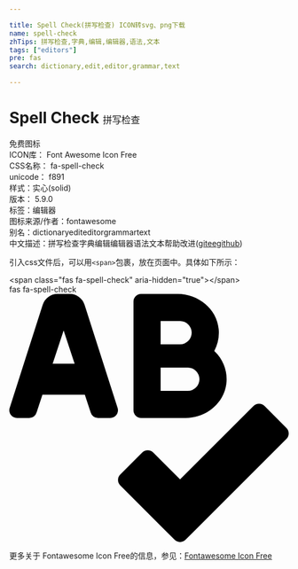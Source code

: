 ```yaml
---

title: Spell Check(拼写检查) ICON转svg、png下载
name: spell-check
zhTips: 拼写检查,字典,编辑,编辑器,语法,文本
tags: ["editors"]
pre: fas
search: dictionary,edit,editor,grammar,text

---
```


# Spell Check  <small style="font-size: 60%;font-weight: 100">拼写检查</small>


<div class="detail-page">
<p>
<span><span class="badge-success badge">免费图标</span> </span>
<br/>
<span>
ICON库：
<span class="badge-secondary badge">Font Awesome Icon Free</span> 
</span>
<br/>
<span>
CSS名称：
<span class="badge-secondary badge">fa-spell-check</span> 
</span>
<br/>
<span>
unicode：
<span class="badge-secondary badge">f891</span> 
<copy-btn content='f891' btn-title=""></copy-btn>
<copy-btn :content='String.fromCodePoint(parseInt("f891", 16))' btn-title="复制U"></copy-btn>
</span><br/><span>样式：<span class="badge-light badge">实心(solid)</span></span>
<br/>
<span>
版本：
<span class="badge-secondary badge">5.9.0</span> 
</span><br/><span>标签：<span class="badge-light badge"><router-link to="/tags/editors.html">编辑器</router-link></span></span>
<br/>
<span>图标来源/作者：<span class="badge-light badge">fontawesome</span></span> 
<br/>
<span>别名：<span class="badge-light badge">dictionary</span><span class="badge-light badge">edit</span><span class="badge-light badge">editor</span><span class="badge-light badge">grammar</span><span class="badge-light badge">text</span></span><br/><span class="zh-detail">中文描述：<span class="badge-primary badge">拼写检查</span><span class="badge-primary badge">字典</span><span class="badge-primary badge">编辑</span><span class="badge-primary badge">编辑器</span><span class="badge-primary badge">语法</span><span class="badge-primary badge">文本</span><span class="help-link"><span>帮助改进</span>(<a href="https://gitee.com/liuwave/icon-helper/edit/master/json/fontawesome/solid/spell-check.json" target="_blank" rel="noopener noreferrer">gitee</a><a href="https://github.com/liuwave/icon-helper/edit/master/json/fontawesome/solid/spell-check.json" target="_blank" rel="noopener noreferrer">github</a></span>)</span><br/>
</p>
</div>
<div class="alert alert-dark">
  <i class="fas fa-spell-check fa-xs"></i>
  <i class="fas fa-spell-check fa-sm"></i>
  <i class="fas fa-spell-check fa-lg"></i>
  <i class="fas fa-spell-check fa-2x"></i>
  <i class="fas fa-spell-check fa-3x"></i>
  <i class="fas fa-spell-check fa-5x"></i>
  <i class="fas fa-spell-check fa-7x"></i>
</div>
<div>
  <p>引入css文件后，可以用<code>&lt;span&gt;</code>包裹，放在页面中。具体如下所示：    
  </p>
  <div class="alert alert-primary" style="font-size: 14px">
    &lt;span class="fas fa-spell-check" aria-hidden="true"&gt;&lt;/span&gt;
    <copy-btn content='<span class="fas fa-spell-check" aria-hidden="true"></span>'></copy-btn>
  </div>
  <div class="alert alert-secondary">
    <i class="fas fa-spell-check"
    style="font-size: 24px"
    aria-hidden="true"></i> fas fa-spell-check
    <copy-btn content="fas fa-spell-check" btn-title="复制图标名称"></copy-btn>
  </div>
</div>
<div id="svg" class="svg-wrap">
<svg xmlns="http://www.w3.org/2000/svg" viewBox="0 0 576 512"><path d="M272 256h91.36c43.2 0 82-32.2 84.51-75.34a79.82 79.82 0 0 0-25.26-63.07 79.81 79.81 0 0 0 9.06-44.91C427.9 30.57 389.3 0 347 0h-75a16 16 0 0 0-16 16v224a16 16 0 0 0 16 16zm40-200h40a24 24 0 0 1 0 48h-40zm0 96h56a24 24 0 0 1 0 48h-56zM155.12 22.25A32 32 0 0 0 124.64 0H99.36a32 32 0 0 0-30.48 22.25L.59 235.73A16 16 0 0 0 16 256h24.93a16 16 0 0 0 15.42-11.73L68.29 208h87.42l11.94 36.27A16 16 0 0 0 183.07 256H208a16 16 0 0 0 15.42-20.27zM89.37 144L112 75.3l22.63 68.7zm482 132.48l-45.21-45.3a15.88 15.88 0 0 0-22.59 0l-151.5 151.5-55.41-55.5a15.88 15.88 0 0 0-22.59 0l-45.3 45.3a16 16 0 0 0 0 22.59l112 112.21a15.89 15.89 0 0 0 22.6 0l208-208.21a16 16 0 0 0-.02-22.59z"/></svg>
</div>
<detail full-name='fa-spell-check'></detail>
    
<div><p>更多关于  Fontawesome Icon Free的信息，参见：<a target="_blank" href="https://iconhelper.cn/fontawesome.html">Fontawesome Icon Free</a>
</p></div>
